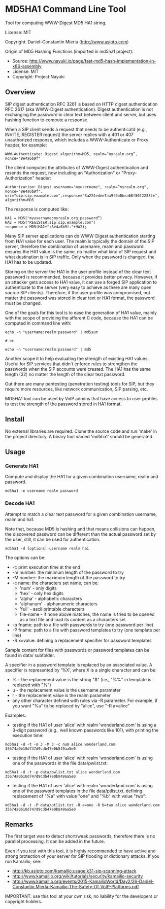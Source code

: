 # MD5HA1 Command Line Tool

Tool for computing WWW-Digest MD5 HA1 string.

License: MIT

Copyright: Daniel-Constantin Mierla (http://www.asipto.com)

Origin of MD5 Hashing Functions (imported in md5ha1 project):

  * Source: http://www.nayuki.io/page/fast-md5-hash-implementation-in-x86-assembly
  * License: MIT
  * Copyright: Project Nayuki

## Overview

SIP digest authentication RFC 3261 is based on HTTP digest authentication RFC 2617 (aka WWW-Digest authentication). Digest authentication is not exchanging the password in clear text between client and server, but uses hashing function to compute a response.

When a SIP client sends a request that needs to be authenticatd (e.g., INVITE, REGISTER request) the server replies with a 401 or 407 unauthorized response, which includes a WWW-Authenticate or Proxy header, for example:

```
WWW-Authenticate: Digest algorithm=MD5, realm=”myrealm.org”, nonce="8e4a6b9f"
```

The client computes the attributes of WWW-Digest authentication and resends the request, now including an "Authorization" or "Proxy-Authorization" header:

```
Authorization: Digest username="myusername", realm=”myrealm.org", nonce="8e4a6b9f", uri="sip:sip.example.com",response="8a224edee7aa9f9b0bea68f50f2288fe", algorithm=MD5
```

The response is computed like:

```
HA1 = MD5("myusername:myrealm.org:password”)
HA2 = MD5("REGISTER:sip:sip.example.com")
response = MD5(HA1+":8e4a6b9f:"+HA2);
```

Many SIP server applications can do WWW-Digest authentication starting from HA1 value for each user. The realm is typically the domain of the SIP server, therefore the combination of username, realm and password ensures the HA1 value is the same, no matter what kind of SIP request and what destination is in SIP traffic. Only when the password is changed, the HA1 has to be updated.

Storing on the server the HA1 in the user profile instead of the clear text password is recommended, because it provides better privacy. However, if an attacker gets access to HA1 value, it can use a forged SIP application to authenticate to the server (very easy to achieve as there are many open source SIP clients). Therefore, if the user profile was compromised, not matter the password was stored in clear text or HA1 format, the password must be changed.

One of the goals for this tool is to ease the generation of HA1 value, mainly with the scope of providing the afferent C code, because the HA1 can be computed in command line with:

```
echo -n "username:realm:password" | md5sum

# or

echo -n "username:realm:password" | md5
```

Another scope it to help evaluating the strength of existing HA1 values. Useful for SIP services that didn't enforce rules to strengthen the passwords when the SIP accounts were created. The HA1 has the same length (32) no matter the length of the clear text password.

Out there are many pentesting (penetration testing) tools for SIP, but they require more resources, like network communication, SIP parsing, etc.

MD5HA1 tool can be used by VoIP admins that have access to user profiles to test the strength of the password stored in HA1 format.

## Install

No external libraries are required. Clone the source code and run 'make' in the project directory. A binary tool named 'md5ha1' should be generated.

## Usage

### Generate HA1

Compute and display the HA1 for a given combination username, realm and password.

```
md5ha1 -e username realm password
```

### Decode HA1

Attempt to match a clear text password for a given combination username, realm and ha1.

Note that, because MD5 is hashing and that means collisions can happen, the discovered password can be different than the actual password set by the user, still, it can be used for authentication.


```
md5ha1 -d [options] username realm ha1
```

The options can be:

  * -t: print execution time at the end
  * -m number: the minimum length of the password to try
  * -M number: the maximum length of the password to try
  * -c name: the characters set name, can be:
    * 'num' - only digits
    * 'hex' - only hex digits
    * 'alpha' - alphabetic characters
    * 'alphanum' - alphanumeric characters
    * 'full' - ascii printable characters
    * file-name - if none above matches, the name is tried to be opened as a text file and load its content as a characters set
  * -p fname: path to a file with passwords to try (one password per line)
  * -P fname: path to a file with password templates to try (one template per line)
  * -R x=value: defining a replacement specifier for password templates

Sample content for files with passwords or password templates can be found in data/ subfolder.

A specifier in a password template is replaced by an associated value. A specifier is represented by '%X', where X is a single character and can be:

  * % - the replacement value is the string "$" (i.e., "%%" in template is replaced with "%")
  * u - the replacement value is the username parameter
  * r - the replacement value is the realm parameter
  * any other character defined with rules via -R parameter. For example, if you want "%a" to be replaced by "alice", use "-R a=alice"

Examples:

  * testing if the HA1 of user 'alice' with realm 'wonderland.com' is using a 3-digit password (e.g., well known passwords like 101), with printing the execution time:

```
md5ha1 -d -t -m 3 -M 3 -c num alice wonderland.com 35674a0b10d747d9cdb47e0b849aa5e0
```

  * testing if the HA1 of user 'alice' with realm 'wonderland.com' is using one of the passwords in the file data/pwlist.txt:

```
md5ha1 -d -t -p data/pwlist.txt alice wonderland.com 35674a0b10d747d9cdb47e0b849aa5e0
```

  * testing if the HA1 of user 'alice' with realm 'wonderland.com' is using one of the password templates in the file data/ptlist.txt, defining replacement of "%a" with value "one" and "%b" with value "two":

```
md5ha1 -d -t -P data/ptlist.txt -R a=one -R b=two alice wonderland.com 35674a0b10d747d9cdb47e0b849aa5e0
```

## Remarks

The first target was to detect short/weak passwords, therefore there is no parallel processing. It can be added in the future.

Even if you test with this tool, it is highly recommended to have active and strong protection of your server for SIP flooding or dictionary attacks. If you run Kamailio, see:

  * http://kb.asipto.com/kamailio:usage:k31-sip-scanning-attack
  * http://www.kamailio.org/wiki/tutorials/security/kamailio-security
  * http://www.kamailio.org/events/2015-KamailioWorld/Day2/26-Daniel-Constantin.Mierla-Kamailio-The-Safety-Of-VoIP-Platforms.pdf

IMPORTANT: use this tool at your own risk, no liability for the developers or copyright holders.
